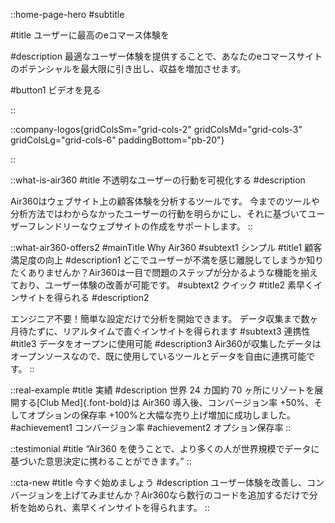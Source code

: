 ::home-page-hero
#subtitle
<!-- スマート、直感的 & 連携性 -->

#title
ユーザーに最高のeコマース体験を

#description
最適なユーザー体験を提供することで、あなたのeコマースサイトのポテンシャルを最大限に引き出し、収益を増加させます。
<!-- データで顧客にとっての最適なウェブサイト作りを導き、コンバージョン率を向上させます。 -->
#button1
ビデオを見る

::

::company-logos{gridColsSm="grid-cols-2" gridColsMd="grid-cols-3" gridColsLg="grid-cols-6" paddingBottom="pb-20"}

::

::what-is-air360
#title
不透明なユーザーの行動を可視化する
#description
<!-- Air360はウェブサイト上の顧客体験を分析するツールです。 
データによって隠れているユーザーの行動を明らかにし、それに基づいてコンバージョン率を改善します。 -->
Air360はウェブサイト上の顧客体験を分析するツールです。 今までのツールや分析方法ではわからなかったユーザーの行動を明らかにし、それに基づいてユーザーフレンドリーなウェブサイトの作成をサポートします。
::

::what-air360-offers2
#mainTitle
Why Air360
#subtext1
シンプル
#title1
顧客満足度の向上
#description1
どこでユーザーが不満を感じ離脱してしまうか知りたくありませんか？Air360は一目で問題のステップが分かるような機能を揃えており、ユーザー体験の改善が可能です。
#subtext2
クイック
#title2
素早くインサイトを得られる
#description2
<!-- わずか数行のコードで分析を始められので、あなたの貴重な時間を無駄にしません。データ収集まで数ヶ月待たずとも、リアルタイムで直ぐインサイトを得られます。 -->
エンジニア不要！簡単な設定だけで分析を開始できます。
データ収集まで数ヶ月待たずに、リアルタイムで直ぐインサイトを得られます
#subtext3
連携性
#title3
データをオープンに使用可能
#description3
Air360が収集したデータはオープンソースなので、既に使用しているツールとデータを自由に連携可能です。
::

::real-example
#title
実績
#description
世界 24 カ国約 70 ヶ所にリゾートを展開する[Club Med]{.font-bold}は Air360 導入後、コンバージョン率 +50%、そしてオプションの保存率
+100%と大幅な売り上げ増加に成功しました。
#achievement1
コンバージョン率
#achievement2
オプション保存率
::

::testimonial
#title
“Air360 を使うことで、より多くの人が世界規模でデータに基づいた意思決定に携わることができます。”
::

::cta-new
#title
今すぐ始めましょう
#description
ユーザー体験を改善し、コンバージョンを上げてみませんか？Air360なら数行のコードを追加するだけで分析を始められ、素早くインサイトを得られます。
::
